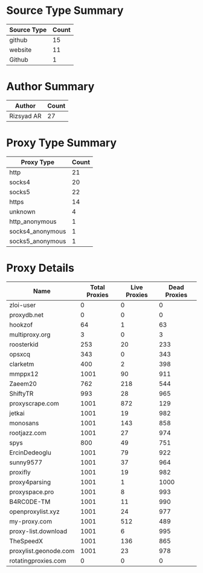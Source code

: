 # Source Type Summary

| Source Type | Count |
|-------------|-------|
| github | 15 |
| website | 11 |
| Github | 1 |


# Author Summary

| Author | Count |
|--------|-------|
| Rizsyad AR | 27 |


# Proxy Type Summary

| Proxy Type | Count |
|------------|-------|
| http | 21 |
| socks4 | 20 |
| socks5 | 22 |
| https | 14 |
| unknown | 4 |
| http_anonymous | 1 |
| socks4_anonymous | 1 |
| socks5_anonymous | 1 |


# Proxy Details

| Name | Total Proxies | Live Proxies | Dead Proxies |
|------|---------------|--------------|---------------|
| zloi-user | 0 | 0 | 0 |
| proxydb.net | 0 | 0 | 0 |
| hookzof | 64 | 1 | 63 |
| multiproxy.org | 3 | 0 | 3 |
| roosterkid | 253 | 20 | 233 |
| opsxcq | 343 | 0 | 343 |
| clarketm | 400 | 2 | 398 |
| mmppx12 | 1001 | 90 | 911 |
| Zaeem20 | 762 | 218 | 544 |
| ShiftyTR | 993 | 28 | 965 |
| proxyscrape.com | 1001 | 872 | 129 |
| jetkai | 1001 | 19 | 982 |
| monosans | 1001 | 143 | 858 |
| rootjazz.com | 1001 | 27 | 974 |
| spys | 800 | 49 | 751 |
| ErcinDedeoglu | 1001 | 79 | 922 |
| sunny9577 | 1001 | 37 | 964 |
| proxifly | 1001 | 19 | 982 |
| proxy4parsing | 1001 | 1 | 1000 |
| proxyspace.pro | 1001 | 8 | 993 |
| B4RC0DE-TM | 1001 | 11 | 990 |
| openproxylist.xyz | 1001 | 24 | 977 |
| my-proxy.com | 1001 | 512 | 489 |
| proxy-list.download | 1001 | 6 | 995 |
| TheSpeedX | 1001 | 136 | 865 |
| proxylist.geonode.com | 1001 | 23 | 978 |
| rotatingproxies.com | 0 | 0 | 0 |
